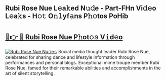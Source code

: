 ## Rubi Rose Nue L𝚎a𝚔ed N𝚞𝚍e - Part-FHn Vi𝚍𝚎o L𝚎a𝚔s - H𝚘𝚝 O𝚗𝚕yf𝚊ns P𝚑𝚘tos PoHib

# <h2><a href="http://kf92a5.oniu.top/?m=Rubi+Rose+Nue">🔗👉 🔴 Rubi Rose Nue P𝚑ot𝚘𝚜 V𝚒d𝚎o</a></h2>

[![Rubi Rose Nue Nu𝚍e𝚜](https://i.imgur.com/0qMVB7G.gif)](http://kf92a5.oniu.top/?m=Rubi+Rose+Nue)
Social media thought leader Rubi Rose Nue, celebrated for sharing dance and lifestyle information through performances and personal blogs. Exceptional mime troupe member Rubi Rose Nue, famed for their remarkable abilities and accomplishments in the art of silent storytelling.  
